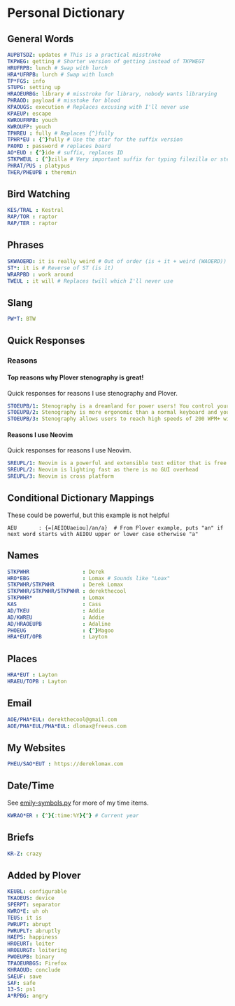 # Personal Dictionary

## General Words

```yaml
AUPBTSDZ: updates # This is a practical misstroke
TKPWEG: getting # Shorter version of getting instead of TKPWEGT
HRUFRPB: lunch # Swap with lurch
HRA*UFRPB: lurch # Swap with lunch
TP*FGS: info
STUPG: setting up
HRAOEURBG: library # misstroke for library, nobody wants librarying
PHRAOD: payload # misstoke for blood
KPAOUGS: execution # Replaces excusing with I'll never use
KPAEUP: escape
KWROUFRPB: youch
KWROUFP: youch
TPHREU : fully # Replaces {^}fully
TPHR*EU : {^}fully # Use the star for the suffix version
PAORD : password # replaces board
AO*EUD : {^}ide # suffix, replaces ID
STKPWEUL : {^}zilla # Very important suffix for typing filezilla or stenozilla
PHRAT/PUS : platypus
THER/PHEUPB : theremin
```

## Bird Watching

```yaml
KES/TRAL : Kestral
RAP/TOR : raptor
RAP/TER : raptor
```

## Phrases

```yaml
SKWAOERD: it is really weird # Out of order (is + it + weird (WAOERD))
ST*: it is # Reverse of ST (is it)
WRARPBD : work around
TWEUL : it will # Replaces twill which I'll never use
```

## Slang

```yaml
PW*T: BTW
```

## Quick Responses

### Reasons

#### Top reasons why Plover stenography is great!

Quick responses for reasons I use stenography and Plover.

```yaml
STOEUPB/1: Stenography is a dreamland for power users! You control your computer with ease.
STOEUPB/2: Stenography is more ergonomic than a normal keyboard and you never need to look at your hands while typing.
STOEUPB/3: Stenography allows users to reach high speeds of 200 WPM+ without strain.
```

#### Reasons I use Neovim

Quick responses for reasons I use Neovim.

```yaml
SREUPL/1: Neovim is a powerful and extensible text editor that is free and open source (Apache 2.0)
SREUPL/2: Neovim is lighting fast as there is no GUI overhead
SREUPL/3: Neovim is cross platform
```

## Conditional Dictionary Mappings

These could be powerful, but this example is not helpful

```bad
AEU       : {=[AEIOUaeiou]/an/a}  # From Plover example, puts "an" if next word starts with AEIOU upper or lower case otherwise "a"
```

## Names

```yaml
STKPWHR                 : Derek
HRO*EBG                 : Lomax # Sounds like "Loax"
STKPWHR/STKPWHR         : Derek Lomax
STKPWHR/STKPWHR/STKPWHR : derekthecool
STKPWHR*                : Lomax
KAS                     : Cass
AD/TKEU                 : Addie
AD/KWREU                : Addie
AD/HRAOEUPB             : Adaline
PHOEUG                  : {^}Magoo
HRA*EUT/OPB             : Layton
```

## Places

```yaml
HRA*EUT : Layton
HRAEU/TOPB : Layton
```

## Email

```yaml
AOE/PHA*EUL: derekthecool@gmail.com
AOE/PHA*EUL/PHA*EUL: dlomax@freeus.com
```

## My Websites

```yaml
PHEU/SAO*EUT : https://dereklomax.com
```

## Date/Time

See [emily-symbols.py](./emily-symbols.py) for more of my time items.

```yaml
KWRAO*ER : {^}{:time:%Y}{^} # Current year
```

## Briefs

```yaml
KR-Z: crazy
```

## Added by Plover

```yaml
KEUBL: configurable
TKAOEUS: device
SPERPT: separator
KWRO*E: uh oh
TEUS: it is
PWRUPT: abrupt
PWRUPLT: abruptly
HAEPS: happiness
HROEURT: loiter
HROEURGT: loitering
PWOEUPB: binary
TPAOEURBGS: Firefox
KHRAOUD: conclude
SAEUF: save
SAF: safe
13-S: ps1
A*RPBG: angry
```
